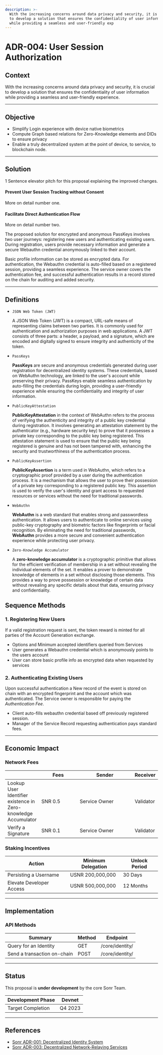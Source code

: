 ```yaml
---
description: >-
  With the increasing concerns around data privacy and security, it is crucial
  to develop a solution that ensures the confidentiality of user information
  while providing a seamless and user-friendly exp
---
```


# ADR-004: User Session Authorization

## Context

With the increasing concerns around data privacy and security, it is crucial to develop a solution that ensures the confidentiality of user information while providing a seamless and user-friendly experience.

---

## O**bjective**

- Simplify Login experience with device native biometrics
- Compute Graph based relations for Zero-Knowledge elements and DIDs to ensure privacy
- Enable a truly decentralized system at the point of device, to service, to blockchain node.

---

## Solution

1 Sentence elevator pitch for this proposal explaining the improved changes.

#### Prevent User Session Tracking without Consent

More on detail number one.

#### Facilitate Direct Authentication Flow

More on detail number two.

The proposed solution for encrypted and anonymous PassKeys involves two user journeys: registering new users and authenticating existing users. During registration, users provide necessary information and generate a secure Webauthn credential anonymously linked to their account.

Basic profile information can be stored as encrypted data. For authentication, the Webauthn credential is auto-filled based on a registered session, providing a seamless experience. The service owner covers the authentication fee, and successful authentication results in a record stored on the chain for auditing and added security.

---

## Definitions

- `JSON Web Token (JWT)`

  A JSON Web Token (JWT) is a compact, URL-safe means of representing claims between two parties. It is commonly used for authentication and authorization purposes in web applications. A JWT consists of three parts: a header, a payload, and a signature, which are encoded and digitally signed to ensure integrity and authenticity of the token.

- `PassKeys`

  **PassKeys** are secure and anonymous credentials generated during user registration for decentralized identity systems. These credentials, based on WebAuthn technology, are linked to the user's account while preserving their privacy. PassKeys enable seamless authentication by auto-filling the credentials during login, providing a user-friendly experience while ensuring the confidentiality and integrity of user information.

- `PublicKeyAttestation`

  **PublicKeyAttestation** in the context of WebAuthn refers to the process of verifying the authenticity and integrity of a public key credential during registration. It involves generating an attestation statement by the authenticator (e.g., hardware security key) to prove that it possesses a private key corresponding to the public key being registered. This attestation statement is used to ensure that the public key being registered is genuine and has not been tampered with, enhancing the security and trustworthiness of the authentication process.

- `PublicKeyAssertion`

  **PublicKeyAssertion** is a term used in WebAuthn, which refers to a cryptographic proof provided by a user during the authentication process. It is a mechanism that allows the user to prove their possession of a private key corresponding to a registered public key. This assertion is used to verify the user's identity and grant access to requested resources or services without the need for traditional passwords.

- `WebAuthn`

  **WebAuthn** is a web standard that enables strong and passwordless authentication. It allows users to authenticate to online services using public-key cryptography and biometric factors like fingerprints or facial recognition. By eliminating the need for traditional passwords, **WebAuthn** provides a more secure and convenient authentication experience while protecting user privacy.

- `Zero-Knowledge Accumulator`

  A **zero-knowledge accumulator** is a cryptographic primitive that allows for the efficient verification of membership in a set without revealing the individual elements of the set. It enables a prover to demonstrate knowledge of elements in a set without disclosing those elements. This provides a way to prove possession or knowledge of certain data without revealing any specific details about that data, ensuring privacy and confidentiality.

## Sequence Methods

### 1. Registering New Users

If a valid registration request is sent, the token reward is minted for all parties of the Account Generation exchange.

- Options and Minimum accepted identifiers queried from Services
- User generates a Webauthn credential which is anonymously points to the users account
- User can store basic profile info as encrypted data when requested by services

### 2. Authenticating Existing Users

Upon successful authentication a New record of the event is stored on chain with an encrypted fingerprint and the account which was authenticated. The Service owner is responsible for paying the _Authentication Fee_.

- Client auto-fills webauthn credential based off previously registered session.
- Manager of the Service Record requesting authentication pays standard fees.

---

## Economic Impact

### Network Fees

<table><thead><tr><th></th><th width="115">Fees</th><th width="172">Sender</th><th>Receiver</th></tr></thead><tbody><tr><td>Lookup User Identifier existence in Zero-knowledge Accumulator</td><td>SNR 0.5</td><td>Service Owner</td><td>Validator</td></tr><tr><td>Verify a Signature</td><td>SNR 0.1</td><td>Service Owner</td><td>Validator</td></tr></tbody></table>

### Staking Incentives

| Action                   | Minimum Delegation | Unlock Period |
| ------------------------ | ------------------ | ------------- |
| Persisting a Username    | USNR 200,000,000   | 30 Days       |
| Elevate Developer Access | USNR 500,000,000   | 12 Months     |

---

## Implementation

### API Methods

| Summary                     | Method | Endpoint        |
| --------------------------- | ------ | --------------- |
| Query for an Identity       | GET    | /core/identity/ |
| Send a transaction on-chain | POST   | /core/identity/ |

---

## Status

This proposal is **under development** by the core Sonr Team.

| Development Phase | Devnet  |
| ----------------- | ------- |
| Target Completion | Q4 2023 |

---

## References

- [Sonr ADR-001: Decentralized Identity System](https://www.notion.so/ADR-002-Decentralized-Identity-Specification-01102d0fa712448b8893fe1bdc689d1e?pvs=21)
- [Sonr ADR-003: Decentralized Network-Relaying Services](https://www.notion.so/ADR-003-Authoritative-Application-Records-9b579f508d14454bbe995c9dc430c345?pvs=21)
